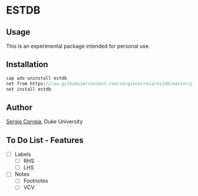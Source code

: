 
# ESTDB

## Usage

This is an experimental package intended for personal use.

## Installation

```stata
cap ado uninstall estdb
net from https://raw.githubusercontent.com/sergiocorreia/estdb/master/package/
net install estdb
```

## Author

[Sergio Correia](sergio.correia@gmail.com), Duke University

## To Do List - Features

- [ ] Labels
    - [ ] RHS
    - [ ] LHS
- [ ] Notes
    - [ ] Footnotes
    - [ ] VCV